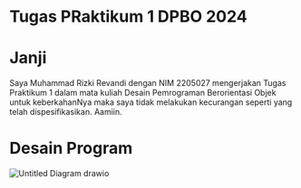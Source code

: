# Tugas PRaktikum 1 DPBO 2024
# Janji
Saya Muhammad Rizki Revandi dengan NIM 2205027 mengerjakan Tugas Praktikum 1
dalam mata kuliah Desain Pemrograman Berorientasi Objek untuk keberkahanNya maka saya tidak
melakukan kecurangan seperti yang telah dispesifikasikan. Aamiin.

# Desain Program
![Untitled Diagram drawio](https://github.com/Rizkiraven/TP1DPBO2024/assets/107761120/d77e126f-c0c5-45ab-857d-c2dac9448f62)

